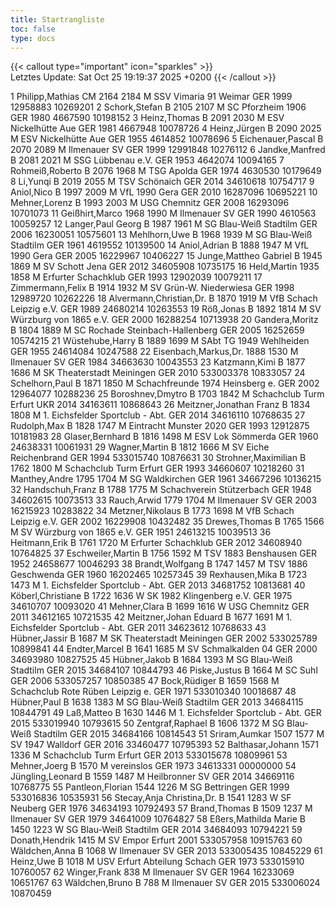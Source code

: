 ```yaml
---
title: Startrangliste
toc: false
type: docs
---
```


{{< callout type="important" icon="sparkles" >}}    
Letztes Update: Sat Oct 25 19:19:37 2025 +0200
{{< /callout >}}

<startrangliste>
1	Philipp,Mathias	CM	2164	2184	M	SSV Vimaria 91 Weimar	GER	1999	12958883	10269201
2	Schork,Stefan	B	2105	2107	M	SC Pforzheim 1906	GER	1980	4667590	10198152
3	Heinz,Thomas	B	2091	2030	M	ESV Nickelhütte Aue	GER	1981	4667948	10078726
4	Heinz,Jürgen	B	2090	2025	M	ESV Nickelhütte Aue	GER	1955	4614852	10078696
5	Eichenauer,Pascal	B	2070	2089	M	Ilmenauer SV	GER	1999	12991848	10276112
6	Jandke,Manfred	B	2081	2021	M	SSG Lübbenau e.V.	GER	1953	4642074	10094165
7	Rohmeiß,Roberto	B	2076	1968	M	TSG Apolda	GER	1974	4630530	10179649
8	Li,Yunqi	B	2019	2055	M	TSV Schönaich	GER	2014	34610618	10754717
9	Aniol,Nico	B	1997	2009	M	VfL 1990 Gera	GER	2010	16287096	10695221
10	Mehner,Lorenz	B	1993	2003	M	USG Chemnitz	GER	2008	16293096	10701073
11	Geißhirt,Marco		1968	1990	M	Ilmenauer SV	GER	1990	4610563	10059257
12	Langer,Paul Georg	B	1987	1961	M	SG Blau-Weiß Stadtilm	GER	2006	16230051	10575601
13	Mehlhorn,Uwe	B	1968	1939	M	SG Blau-Weiß Stadtilm	GER	1961	4619552	10139500
14	Aniol,Adrian	B	1888	1947	M	VfL 1990 Gera	GER	2005	16229967	10406227
15	Junge,Mattheo Gabriel	B	1945	1869	M	SV Schott Jena	GER	2012	34605908	10735175
16	Held,Martin		1935	1858	M	Erfurter Schachklub	GER	1993	12902039	10079211
17	Zimmermann,Felix	B	1914	1932	M	SV Grün-W. Niederwiesa	GER	1998	12989720	10262226
18	Alvermann,Christian,Dr.	B	1870	1919	M	VfB Schach Leipzig e.V.	GER	1989	24680214	10263553
19	Röß,Jonas	B	1892	1814	M	SV Würzburg von 1865 e.V.	GER	2000	16288254	10713938
20	Gandera,Moritz	B	1804	1889	M	SC Rochade Steinbach-Hallenberg	GER	2005	16252659	10574215
21	Wüstehube,Harry	B	1889	1699	M	SAbt TG 1949 Wehlheiden	GER	1955	24614084	10247588
22	Eisenbach,Markus,Dr.		1888	1530	M	Ilmenauer SV	GER	1984	34663630	10043553
23	Katzmann,Kimi	B	1877	1686	M	SK Theaterstadt Meiningen	GER	2010	533003378	10833057
24	Schelhorn,Paul	B	1871	1850	M	Schachfreunde 1974 Heinsberg e.	GER	2002	12964077	10288236
25	Boroshnev,Dmytro	B	1703	1842	M	Schachclub Turm Erfurt	UKR	2014	34163611	10868643
26	Meitzner,Jonathan Franz	B	1834	1808	M	1. Eichsfelder Sportclub - Abt.	GER	2014	34616110	10768635
27	Rudolph,Max	B	1828	1747	M	Eintracht Munster 2020	GER	1993	12912875	10181983
28	Glaser,Bernhard	B	1816	1498	M	ESV Lok Sömmerda	GER	1960	24638331	10061931
29	Wagner,Martin	B	1812	1666	M	SV Eiche Reichenbrand	GER	1994	533015740	10876631
30	Strohner,Maximilian	B	1762	1800	M	Schachclub Turm Erfurt	GER	1993	34660607	10218260
31	Manthey,Andre		1795	1704	M	SG Waldkirchen	GER	1961	34667296	10136215
32	Handschuh,Franz	B	1788	1775	M	Schachverein Stützerbach	GER	1948	34602615	10073513
33	Rauch,Arwid		1779	1704	M	Ilmenauer SV	GER	2003	16215923	10283822
34	Metzner,Nikolaus	B	1773	1698	M	VfB Schach Leipzig e.V.	GER	2002	16229908	10432482
35	Drewes,Thomas	B	1765	1566	M	SV Würzburg von 1865 e.V.	GER	1951	24613215	10039513
36	Heitmann,Erik	B	1761	1720	M	Erfurter Schachklub	GER	2012	34608940	10764825
37	Eschweiler,Martin	B	1756	1592	M	TSV 1883 Benshausen	GER	1952	24658677	10046293
38	Brandt,Wolfgang	B	1747	1457	M	TSV 1886 Geschwenda	GER	1960	16202465	10257345
39	Rexhausen,Mika	B	1723	1473	M	1. Eichsfelder Sportclub - Abt.	GER	2013	34681752	10813681
40	Köberl,Christiane	B	1722	1636	W	SK 1982 Klingenberg e.V.	GER	1975	34610707	10093020
41	Mehner,Clara	B	1699	1616	W	USG Chemnitz	GER	2011	34612165	10721535
42	Meitzner,Johan Eduard	B	1677	1691	M	1. Eichsfelder Sportclub - Abt.	GER	2011	34623612	10768633
43	Hübner,Jassir	B	1687		M	SK Theaterstadt Meiningen	GER	2002	533025789	10899841
44	Endter,Marcel	B	1641	1685	M	SV Schmalkalden 04	GER	2000	34693980	10827525
45	Hübner,Jakob	B	1684	1393	M	SG Blau-Weiß Stadtilm	GER	2015	34684107	10844793
46	Piske,Justus	B		1664	M	SC Suhl	GER	2006	533057257	10850385
47	Bock,Rüdiger	B	1659	1568	M	Schachclub Rote Rüben Leipzig e.	GER	1971	533010340	10018687
48	Hübner,Paul	B	1638	1383	M	SG Blau-Weiß Stadtilm	GER	2013	34684115	10844791
49	Laß,Matteo	B	1630	1446	M	1. Eichsfelder Sportclub - Abt.	GER	2015	533019940	10793615
50	Zentgraf,Raphael	B	1606	1372	M	SG Blau-Weiß Stadtilm	GER	2015	34684166	10814543
51	Sriram,Aumkar		1507	1577	M	SV 1947 Walldorf	GER	2016	33460477	10795393
52	Balthasar,Johann		1571	1336	M	Schachclub Turm Erfurt	GER	2013	533015678	10809961
53	Mehner,Joerg	B	1570		M	vereinslos	GER	1973	34613331	00000000
54	Jüngling,Leonard	B	1559	1487	M	Heilbronner SV	GER	2014	34669116	10768775
55	Pantleon,Florian		1544	1226	M	SG Bettringen	GER	1999	533016836	10535931
56	Stecay,Anja Christina,Dr.	B	1541	1283	W	SF Neuberg	GER	1976	34634193	10792493
57	Brand,Thomas	B	1509	1237	M	Ilmenauer SV	GER	1979	34641009	10764827
58	Eßers,Mathilda Marie	B	1450	1223	W	SG Blau-Weiß Stadtilm	GER	2014	34684093	10794221
59	Donath,Hendrik			1415	M	SV Empor Erfurt		2001	533057958	10915763
60	Wäldchen,Anna	B		1068	W	Ilmenauer SV	GER	2013	533005435	10845229
61	Heinz,Uwe	B		1018	M	USV Erfurt Abteilung Schach	GER	1973	533015910	10760057
62	Winger,Frank			838	M	Ilmenauer SV	GER	1964	16233069	10651767
63	Wäldchen,Bruno	B		788	M	Ilmenauer SV	GER	2015	533006024	10870459
</startrangliste>
